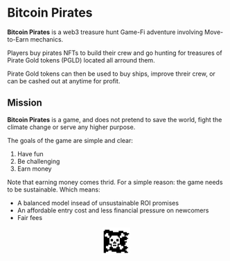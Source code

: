 # Bitcoin Pirates

**Bitcoin Pirates** is a web3 treasure hunt Game-Fi adventure involving Move-to-Earn mechanics.

Players buy pirates NFTs to build their crew and go hunting for treasures of Pirate Gold tokens (PGLD) located all arround them.

Pirate Gold tokens can then be used to buy ships, improve threir crew, or can be cashed out at anytime for profit.

## Mission

**Bitcoin Pirates** is a game, and does not pretend to save the world, fight the climate change or serve any higher purpose.

The goals of the game are simple and clear:
1. Have fun
2. Be challenging
3. Earn money

Note that earning money comes thrid. For a simple reason: the game needs to be sustainable. Which means:
- A balanced model insead of unsustainable ROI promises
- An affordable entry cost and less financial pressure on newcomers
- Fair fees


<p align="center">
  <img width="64" height="64" src="./img/jolly_roger.png">
</p>

